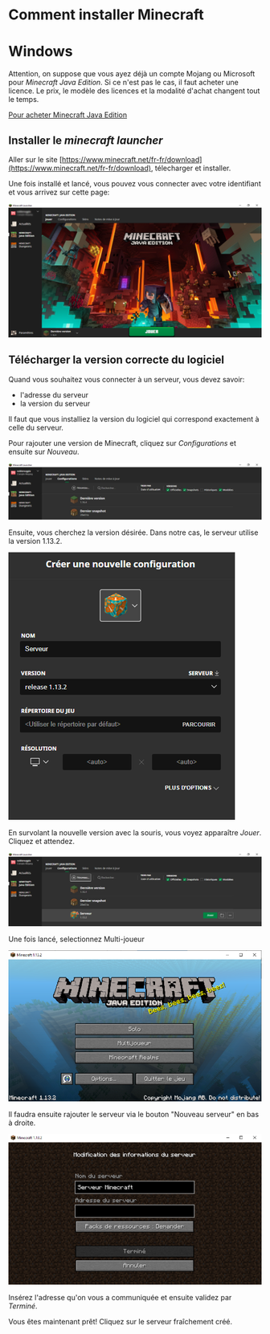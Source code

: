 # Comment installer Minecraft
# Windows


Attention, on suppose que vous ayez déjà un compte Mojang ou Microsoft pour *Minecraft Java Edition*. Si ce n'est pas le cas, il faut acheter une licence. Le prix, le modèle des licences et la modalité d'achat changent tout le temps.

[Pour acheter Minecraft Java Edition](https://www.minecraft.net/en-us/store/minecraft-java-edition)


## Installer le *minecraft launcher*


Aller sur le site [https://www.minecraft.net/fr-fr/download](https://www.minecraft.net/fr-fr/download), télecharger et installer.

Une fois installé et lancé, vous pouvez vous connecter avec votre identifiant et vous arrivez sur cette page:

![](img/fig1-launcher.png)

## Télécharger la version correcte du logiciel

Quand vous souhaitez vous connecter à un serveur, vous devez savoir:
- l'adresse du serveur
- la version du serveur

Il faut que vous installiez la version du logiciel qui correspond exactement à celle du serveur.

Pour rajouter une version de Minecraft, cliquez sur *Configurations* et ensuite sur *Nouveau*.

![](img/fig2-nouveau.png)

Ensuite, vous cherchez la version désirée. Dans notre cas, le serveur utilise la version 1.13.2.

![](img/fig3-create-new-config.png)

En survolant la nouvelle version avec la souris, vous voyez apparaître *Jouer*. Cliquez et attendez.

![](img/fig4-created-new-config.png)

Une fois lancé, selectionnez Multi-joueur

![](img/fig5-launched.png)

Il faudra ensuite rajouter le serveur via le bouton "Nouveau serveur" en bas à droite.

![](img/fig6-newserver.png)

Insérez l'adresse qu'on vous a communiquée et ensuite validez par *Terminé*.

Vous êtes maintenant prêt! Cliquez sur le serveur fraîchement créé.


